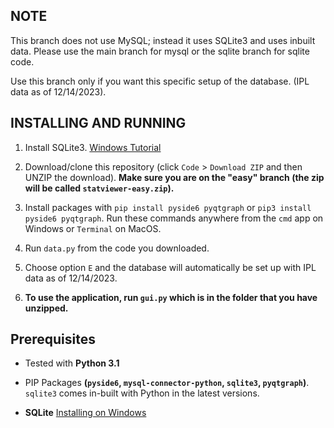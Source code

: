 ## NOTE

This branch does not use MySQL; instead it uses SQLite3 and uses inbuilt data. Please use the main branch for mysql or the sqlite branch for sqlite code.

Use this branch only if you want this specific setup of the database. (IPL data as of 12/14/2023).

## INSTALLING AND RUNNING

1. Install SQLite3. [Windows Tutorial](https://www.guru99.com/download-install-sqlite.html)

2. Download/clone this repository (click `Code` > `Download ZIP` and then UNZIP the download).
**Make sure you are on the "easy" branch (the zip will be called `statviewer-easy.zip`).**

3. Install packages with `pip install pyside6 pyqtgraph` or `pip3 install pyside6 pyqtgraph`. Run these commands anywhere from the `cmd` app on Windows or `Terminal` on MacOS.

4. Run `data.py` from the code you downloaded.

5. Choose option `E` and the database will automatically be set up with IPL data as of 12/14/2023.

6. **To use the application, run `gui.py` which is in the folder that you have unzipped.**


## Prerequisites

- Tested with **Python 3.1**

- PIP Packages **(`pyside6`, `mysql-connector-python`, `sqlite3`, `pyqtgraph`)**. `sqlite3` comes in-built with Python in the latest versions.

- **SQLite** [Installing on Windows](https://www.guru99.com/download-install-sqlite.html)